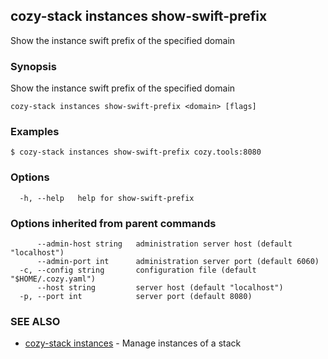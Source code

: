 ## cozy-stack instances show-swift-prefix

Show the instance swift prefix of the specified domain

### Synopsis

Show the instance swift prefix of the specified domain

```
cozy-stack instances show-swift-prefix <domain> [flags]
```

### Examples

```
$ cozy-stack instances show-swift-prefix cozy.tools:8080
```

### Options

```
  -h, --help   help for show-swift-prefix
```

### Options inherited from parent commands

```
      --admin-host string   administration server host (default "localhost")
      --admin-port int      administration server port (default 6060)
  -c, --config string       configuration file (default "$HOME/.cozy.yaml")
      --host string         server host (default "localhost")
  -p, --port int            server port (default 8080)
```

### SEE ALSO

* [cozy-stack instances](cozy-stack_instances.md)	 - Manage instances of a stack

